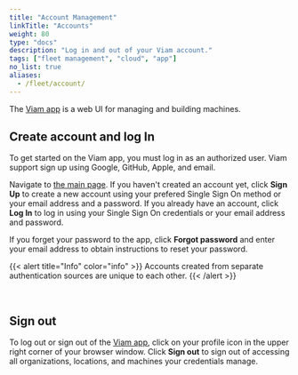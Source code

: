 ```yaml
---
title: "Account Management"
linkTitle: "Accounts"
weight: 80
type: "docs"
description: "Log in and out of your Viam account."
tags: ["fleet management", "cloud", "app"]
no_list: true
aliases:
  - /fleet/account/
---
```


The [Viam app](https://app.viam.com/) is a web UI for managing and building machines.

## Create account and log In

To get started on the Viam app, you must log in as an authorized user.
Viam support sign up using Google, GitHub, Apple, and email.

Navigate to [the main page](https://app.viam.com/).
If you haven't created an account yet, click **Sign Up** to create a new account using your prefered Single Sign On method or your email address and a password.
If you already have an account, click **Log In** to log in using your Single Sign On credentials or your email address and password.

If you forget your password to the app, click **Forgot password** and enter your email address to obtain instructions to reset your password.

{{< alert title="Info" color="info" >}}
Accounts created from separate authentication sources are unique to each other.
{{< /alert >}}

<br>

## Sign out

To log out or sign out of the [Viam app](https://app.viam.com/), click on your profile icon in the upper right corner of your browser window.
Click **Sign out** to sign out of accessing all organizations, locations, and machines your credentials manage.
